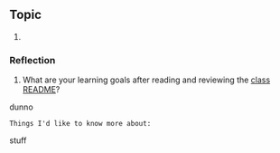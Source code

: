 ## Topic
[]()

1. 

### Reflection

1. What are your learning goals after reading and reviewing the [class README]()?

dunno

`Things I'd like to know more about:`

stuff